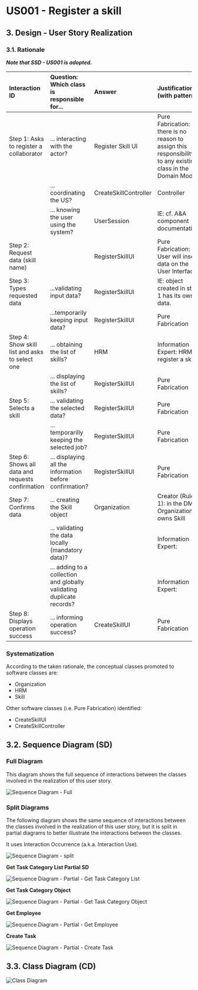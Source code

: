 # US001 - Register a skill

## 3. Design - User Story Realization 

### 3.1. Rationale

_**Note that SSD - US001 is adopted.**_

| Interaction ID                                       | Question: Which class is responsible for...                            | Answer                | Justification (with patterns)                                                                                 |
|:-----------------------------------------------------|:-----------------------------------------------------------------------|:----------------------|:--------------------------------------------------------------------------------------------------------------|
| Step 1: Asks to register a collaborator  		          | ... interacting with the actor?                                        | Register Skill UI     | Pure Fabrication: there is no reason to assign this responsibility to any existing class in the Domain Model. |
| 			  		                                              | ... coordinating the US?                                               | CreateSkillController | Controller                                                                                                    |
| 			  		                                              | ... knowing the user using the system?                                 | UserSession           | IE: cf. A&A component documentation.                                                                          |
| Step 2: Request data (skill name)  		                | 							                                                                | RegisterSkillUI       | Pure Fabrication: User will insert data on the User Interface.                                                |
| Step 3: Types requested data  		                     | 	...validating input data?                                             | RegisterSkillUI       | IE: object created in step 1 has its own data.                                                                |
|                                                      | ...temporarily keeping input data?                                     | RegisterSkillUI       | Pure Fabrication                                                                                              |
| Step 4: Show skill list and asks to select one  		   | 	... obtaining the list of skills?                                     | HRM                   | Information Expert: HRM register a skill                                                                      |
|                                                      | ... displaying the list of skills?                                     | RegisterSkillUI       | Pure Fabrication                                                                                              |
| Step 5: Selects a skill  		                          | 	... validating the selected data?                                     | RegisterSkillUI       | Pure Fabrication                                                                                              |
|                                                       | ... temporarilly keeping the selected job?                             | RegisterSkillUI       | Pure Fabrication                                                                                              |
| Step 6: Shows all data and requests confirmation  		 | ... displaying all the information before confirmation?						          | RegisterSkillUI       | Pure Fabrication                                                                                              |              
| Step 7: Confirms data  		                            | 	... creating the Skill object                                         | Organization          | Creator (Rule 1): in the DM Organization owns Skill                                                           | 
| 			  		                                              | 	... validating the data locally (mandatory data)?                     |                       | Information Expert:                                                                                           | 
| 			  		                                              | 	... adding to a collection and globally validating duplicate records? |                       | Information Expert:                                                                                           | 
| Step 8: Displays operation success  		               | 	... informing operation success?                                      | CreateSkillUI         | Pure Fabrication                                                                                              | 

### Systematization ##

According to the taken rationale, the conceptual classes promoted to software classes are: 

* Organization
* HRM
* Skill

Other software classes (i.e. Pure Fabrication) identified: 

* CreateSkillUI  
* CreateSkillController


## 3.2. Sequence Diagram (SD)

### Full Diagram

This diagram shows the full sequence of interactions between the classes involved in the realization of this user story.

![Sequence Diagram - Full](svg/us006-sequence-diagram-full.svg)

### Split Diagrams

The following diagram shows the same sequence of interactions between the classes involved in the realization of this user story, but it is split in partial diagrams to better illustrate the interactions between the classes.

It uses Interaction Occurrence (a.k.a. Interaction Use).

![Sequence Diagram - split](svg/us006-sequence-diagram-split.svg)

**Get Task Category List Partial SD**

![Sequence Diagram - Partial - Get Task Category List](svg/us006-sequence-diagram-partial-get-task-category-list.svg)

**Get Task Category Object**

![Sequence Diagram - Partial - Get Task Category Object](svg/us006-sequence-diagram-partial-get-task-category.svg)

**Get Employee**

![Sequence Diagram - Partial - Get Employee](svg/us006-sequence-diagram-partial-get-employee.svg)

**Create Task**

![Sequence Diagram - Partial - Create Task](svg/us006-sequence-diagram-partial-create-task.svg)

## 3.3. Class Diagram (CD)

![Class Diagram](svg/us006-class-diagram.svg)